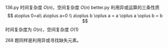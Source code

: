 136.py 时间复杂度 $O(n)$，空间复杂度 $O(n)$
better.py 利用异或运算的三条性质
$$
a\oplus 0=a\\
a\oplus a=0 \\
a\oplus b \oplus a = a \oplus a \oplus b = b
$$
时间复杂度为 $O(n)$，空间复杂度 $O(1)​$

268 题同样是利用异或寻找缺失元素。